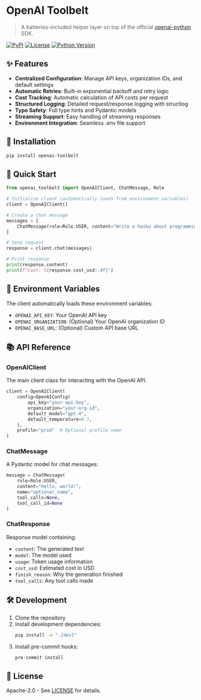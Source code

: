 # OpenAI Toolbelt

> A batteries-included helper layer on top of the official [openai-python](https://github.com/openai/openai-python) SDK.

[![PyPI](https://img.shields.io/pypi/v/openai-toolbelt)](https://pypi.org/project/openai-toolbelt/)
[![License](https://img.shields.io/github/license/yourname/openai-toolbelt)](LICENSE)
[![Python Version](https://img.shields.io/pypi/pyversions/openai-toolbelt)](pyproject.toml)

## ✨ Features

- **Centralized Configuration**: Manage API keys, organization IDs, and default settings
- **Automatic Retries**: Built-in exponential backoff and retry logic
- **Cost Tracking**: Automatic calculation of API costs per request
- **Structured Logging**: Detailed request/response logging with structlog
- **Type Safety**: Full type hints and Pydantic models
- **Streaming Support**: Easy handling of streaming responses
- **Environment Integration**: Seamless .env file support

## 🔧 Installation

```bash
pip install openai-toolbelt
```

## 🚀 Quick Start

```python
from openai_toolbelt import OpenAIClient, ChatMessage, Role

# Initialize client (automatically loads from environment variables)
client = OpenAIClient()

# Create a chat message
messages = [
    ChatMessage(role=Role.USER, content="Write a haiku about programming.")
]

# Send request
response = client.chat(messages)

# Print response
print(response.content)
print(f"Cost: ${response.cost_usd:.4f}")
```

## 🔑 Environment Variables

The client automatically loads these environment variables:

- `OPENAI_API_KEY`: Your OpenAI API key
- `OPENAI_ORGANIZATION`: (Optional) Your OpenAI organization ID
- `OPENAI_BASE_URL`: (Optional) Custom API base URL

## 📚 API Reference

### OpenAIClient

The main client class for interacting with the OpenAI API.

```python
client = OpenAIClient(
    config=OpenAIConfig(
        api_key="your-api-key",
        organization="your-org-id",
        default_model="gpt-4",
        default_temperature=0.7,
    ),
    profile="prod"  # Optional profile name
)
```

### ChatMessage

A Pydantic model for chat messages:

```python
message = ChatMessage(
    role=Role.USER,
    content="Hello, world!",
    name="optional_name",
    tool_calls=None,
    tool_call_id=None
)
```

### ChatResponse

Response model containing:

- `content`: The generated text
- `model`: The model used
- `usage`: Token usage information
- `cost_usd`: Estimated cost in USD
- `finish_reason`: Why the generation finished
- `tool_calls`: Any tool calls made

## 🛠️ Development

1. Clone the repository
2. Install development dependencies:
   ```bash
   pip install -e ".[dev]"
   ```
3. Install pre-commit hooks:
   ```bash
   pre-commit install
   ```

## 📝 License

Apache-2.0 - See [LICENSE](LICENSE) for details.
